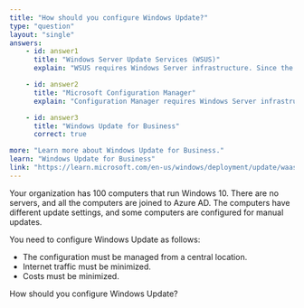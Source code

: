 ```yaml
---
title: "How should you configure Windows Update?"
type: "question"
layout: "single"
answers:
    - id: answer1
      title: "Windows Server Update Services (WSUS)"
      explain: "WSUS requires Windows Server infrastructure. Since the scenario specifies there are no servers, this is not a viable solution."

    - id: answer2
      title: "Microsoft Configuration Manager" 
      explain: "Configuration Manager requires Windows Server infrastructure and licensing costs. Since the requirement is to minimize costs and there are no servers, this is not an appropriate solution."

    - id: answer3
      title: "Windows Update for Business"
      correct: true

more: "Learn more about Windows Update for Business."
learn: "Windows Update for Business"
link: "https://learn.microsoft.com/en-us/windows/deployment/update/waas-manage-updates-wufb"
---
```

Your organization has 100 computers that run Windows 10. There are no servers, and all the computers are joined to Azure AD. The computers have different update settings, and some computers are configured for manual updates.

You need to configure Windows Update as follows:
- The configuration must be managed from a central location.
- Internet traffic must be minimized.
- Costs must be minimized.

How should you configure Windows Update?